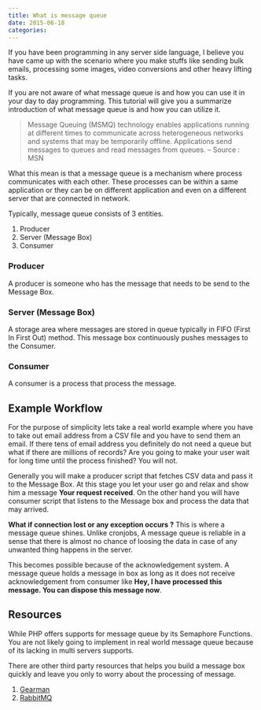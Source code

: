 ```yaml
---
title: What is message queue
date: 2015-06-18
categories: 
---
```


If you have been programming in any server side language, I believe you have came up with the scenario where you make stuffs like sending bulk emails, processing some images, video conversions and other heavy lifting tasks.

If you are not aware of what message queue is and how you can use it in your day to day programming. This tutorial will give you a summarize introduction of what message queue is and how you can utilize it.

> Message Queuing (MSMQ) technology enables applications running at different times to communicate across heterogeneous networks and systems that may be temporarily offline. Applications send messages to queues and read messages from queues. – Source : MSN

What this mean is that a message queue is a mechanism where process communicates with each other. These processes can be within a same application or they can be on different application and even on a different server that are connected in network.

Typically, message queue consists of 3 entities.

1. Producer
2. Server (Message Box)
3. Consumer

### Producer

A producer is someone who has the message that needs to be send to the Message Box.

### Server (Message Box)

A storage area where messages are stored in queue typically in FIFO (First In First Out) method. This message box continuously pushes messages to the Consumer.

### Consumer

A consumer is a process that process the message.

## Example Workflow

For the purpose of simplicity lets take a real world example where you have to take out email address from a CSV file and you have to send them an email. If there tens of email address you definitely do not need a queue but what if there are millions of records? Are you going to make your user wait for long time until the process finished? You will not.

Generally you will make a producer script that fetches CSV data and pass it to the Message Box. At this stage you let your user go and relax and show him a message **Your request received**. On the other hand you will have consumer script that listens to the Message box and process the data that may arrived.

**What if connection lost or any exception occurs ?**
This is where a message queue shines. Unlike cronjobs, A message queue is reliable in a sense that there is almost no chance of loosing the data in case of any unwanted thing happens in the server.

This becomes possible because of the acknowledgement system. A message queue holds a message in box as long as it does not receive acknowledgement from consumer like **Hey, I have processed this message. You can dispose this message now**.

## Resources

While PHP offers supports for message queue by its Semaphore Functions. You are not likely going to implement in real world message queue because of its lacking in multi servers supports.

There are other third party resources that helps you build a message box quickly and leave you only to worry about the processing of message.

1. [Gearman](http://gearman.org/getting-started/)
2. [RabbitMQ](https://www.rabbitmq.com/)
